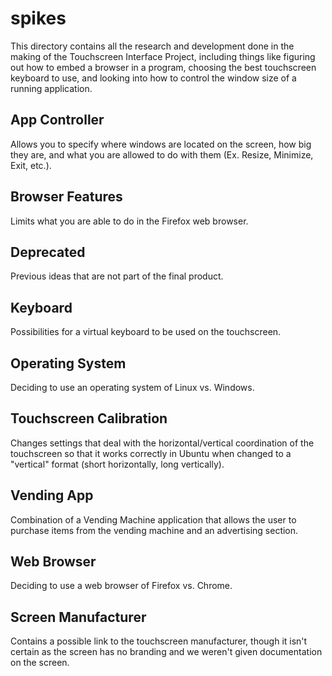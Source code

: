 # spikes
This directory contains all the research and development done in the making
of the Touchscreen Interface Project, including things like figuring out how
to embed a browser in a program, choosing the best touchscreen keyboard to
use, and looking into how to control the window size of a running application. 

## App Controller
Allows you to specify where windows are located on the screen, how big they are,
and what you are allowed to do with them (Ex. Resize, Minimize, Exit, etc.).

## Browser Features
Limits what you are able to do in the Firefox web browser.

## Deprecated
Previous ideas that are not part of the final product.

## Keyboard
Possibilities for a virtual keyboard to be used on the touchscreen.

## Operating System
Deciding to use an operating system of Linux vs. Windows.

## Touchscreen Calibration
Changes settings that deal with the horizontal/vertical coordination
of the touchscreen so that it works correctly in Ubuntu when changed
to a "vertical" format (short horizontally, long vertically).

## Vending App
Combination of a Vending Machine application that allows the user to
purchase items from the vending machine and an advertising section.

## Web Browser
Deciding to use a web browser of Firefox vs. Chrome.

## Screen Manufacturer
Contains a possible link to the touchscreen manufacturer, though it isn't
certain as the screen has no branding and we weren't given documentation
on the screen.
